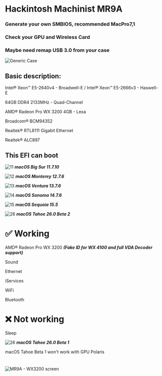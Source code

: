 # Hackintosh Machinist MR9A
### Generate your own SMBIOS, recommended MacPro7,1

### Check your GPU and Wireless Card
### Maybe need remap USB 3.0 from your case

![Generic Case](https://github.com/user-attachments/assets/6c053c42-dbe7-491e-ae21-12e7cc8c89db)

## Basic description:
Intel® Xeon™ E5-2640v4 - Broadwell-E / Intel® Xeon™ E5-2666v3 - Haswell-E

64GB DDR4 2133MHz - Quad-Channel

AMD® Radeon Pro WX 3200 4GB - Lexa

Broadcom® BCM94352

Realtek® RTL8111 Gigabit Ethernet

Realtek® ALC897

## This EFI can boot
![11](https://github.com/user-attachments/assets/add96347-e7e3-46ac-ac8d-1c72434e7a44) ***macOS Big Sur 11.7.10***


![12](https://github.com/user-attachments/assets/60c761ef-7e99-4b7f-a6da-b11ddf1c8af3) ***macOS Monterey 12.7.6***


![13](https://github.com/user-attachments/assets/3b7f23da-3c5d-4906-b9cb-5228d66f1ad0) ***macOS Ventura 13.7.6***


![14](https://github.com/user-attachments/assets/83a3c216-8af2-400c-8914-d9f9bd1fb7df) ***macOS Sonoma 14.7.6***


![15](https://github.com/user-attachments/assets/432a5c91-6c1b-4098-b58f-90c6f2ed9dc5) ***macOS Sequoia 15.5***


![26](https://github.com/user-attachments/assets/e3f20b34-c05a-4dd7-a460-5680296a1919) ***macOS Tahoe 26.0 Beta 2***

# ✅ Working

AMD® Radeon Pro WX 3200 ***(Fake ID for WX 4100 and full VDA Decoder support)***

Sound

Ethernet

iServices

WiFi

Bluetooth

# ❌ Not working

Sleep

![26](https://github.com/user-attachments/assets/e3f20b34-c05a-4dd7-a460-5680296a1919) ***macOS Tahoe 26.0 Beta 1***

macOS Tahoe Beta 1 won't work with GPU Polaris

#

![MR9A - WX3200 screen](https://github.com/user-attachments/assets/f5f6a305-257e-472e-bae3-d3163ac5502d)
